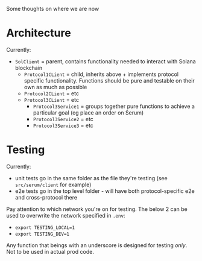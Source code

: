Some thoughts on where we are now

# Architecture

Currently:
- `SolClient` = parent, contains functionality needed to interact with Solana blockchain
  - `Protocol1CLient` = child, inherits above + implements protocol specific functionality. Functions should be pure and testable on their own as much as possible
  - `Protocol2CLient` = etc
  - `Protocol3CLient` = etc
    - `Protocol3Service1` = groups together pure functions to achieve a particular goal (eg place an order on Serum)
    - `Protocol3Service2` = etc
    - `Protocol3Service3` = etc
    

# Testing

Currently:
- unit tests go in the same folder as the file they're testing (see `src/serum/client` for example)
- e2e tests go in the top level folder - will have both protocol-specific e2e and cross-protocol there

Pay attention to which network you're on for testing. The below 2 can be used to overwrite the network specified in `.env`:
- `export TESTING_LOCAL=1`
- `export TESTING_DEV=1`

Any function that beings with an underscore is designed for testing *only*. Not to be used in actual prod code.